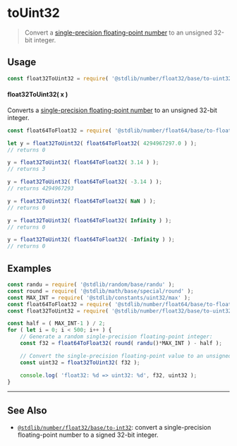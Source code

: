<!--

@license Apache-2.0

Copyright (c) 2018 The Stdlib Authors.

Licensed under the Apache License, Version 2.0 (the "License");
you may not use this file except in compliance with the License.
You may obtain a copy of the License at

   http://www.apache.org/licenses/LICENSE-2.0

Unless required by applicable law or agreed to in writing, software
distributed under the License is distributed on an "AS IS" BASIS,
WITHOUT WARRANTIES OR CONDITIONS OF ANY KIND, either express or implied.
See the License for the specific language governing permissions and
limitations under the License.

-->

# toUint32

> Convert a [single-precision floating-point number][ieee754] to an unsigned 32-bit integer.

<section class="usage">

## Usage

```javascript
const float32ToUint32 = require( '@stdlib/number/float32/base/to-uint32' );
```

#### float32ToUint32( x )

Converts a [single-precision floating-point number][ieee754] to an unsigned 32-bit integer.

```javascript
const float64ToFloat32 = require( '@stdlib/number/float64/base/to-float32' );

let y = float32ToUint32( float64ToFloat32( 4294967297.0 ) );
// returns 0

y = float32ToUint32( float64ToFloat32( 3.14 ) );
// returns 3

y = float32ToUint32( float64ToFloat32( -3.14 ) );
// returns 4294967293

y = float32ToUint32( float64ToFloat32( NaN ) );
// returns 0

y = float32ToUint32( float64ToFloat32( Infinity ) );
// returns 0

y = float32ToUint32( float64ToFloat32( -Infinity ) );
// returns 0
```

</section>

<!-- /.usage -->

<section class="examples">

## Examples

<!-- eslint no-undef: "error" -->

```javascript
const randu = require( '@stdlib/random/base/randu' );
const round = require( '@stdlib/math/base/special/round' );
const MAX_INT = require( '@stdlib/constants/uint32/max' );
const float64ToFloat32 = require( '@stdlib/number/float64/base/to-float32' );
const float32ToUint32 = require( '@stdlib/number/float32/base/to-uint32' );

const half = ( MAX_INT-1 ) / 2;
for ( let i = 0; i < 500; i++ ) {
    // Generate a random single-precision floating-point integer:
    const f32 = float64ToFloat32( round( randu()*MAX_INT ) - half );

    // Convert the single-precision floating-point value to an unsigned 32-bit integer:
    const uint32 = float32ToUint32( f32 );

    console.log( 'float32: %d => uint32: %d', f32, uint32 );
}
```

</section>

<!-- /.examples -->

<!-- Section for related `stdlib` packages. Do not manually edit this section, as it is automatically populated. -->

<section class="related">

* * *

## See Also

-   <span class="package-name">[`@stdlib/number/float32/base/to-int32`][@stdlib/number/float32/base/to-int32]</span><span class="delimiter">: </span><span class="description">convert a single-precision floating-point number to a signed 32-bit integer.</span>

</section>

<!-- /.related -->

<!-- Section for all links. Make sure to keep an empty line after the `section` element and another before the `/section` close. -->

<section class="links">

[ieee754]: https://en.wikipedia.org/wiki/IEEE_754-1985

<!-- <related-links> -->

[@stdlib/number/float32/base/to-int32]: https://github.com/stdlib-js/stdlib/tree/develop/lib/node_modules/%40stdlib/number/float32/base/to-int32

<!-- </related-links> -->

</section>

<!-- /.links -->
